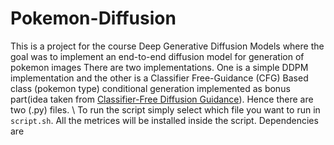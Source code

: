 # Pokemon-Diffusion
This is a project for the course Deep Generative Diffusion Models where the goal was to implement an end-to-end diffusion model for generation of pokemon images
There are two implementations. One is a simple DDPM implementation and the other is a Classifier Free-Guidance (CFG) Based class (pokemon type) conditional generation implemented as bonus part(idea taken from [Classifier-Free Diffusion Guidance](https://arxiv.org/abs/2207.12598)). Hence there are two (.py) files. \\
To run the script simply select which file you want to run in ```script.sh```. All the metrices will be installed inside the script. Dependencies are
